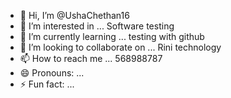 - 👋 Hi, I’m @UshaChethan16
- 👀 I’m interested in ... Software testing
- 🌱 I’m currently learning ...  testing with github 
- 💞️ I’m looking to collaborate on ... Rini technology
- 📫 How to reach me ... 568988787
- 😄 Pronouns: ...
- ⚡ Fun fact: ...

<!---
UshaChethan16/UshaChethan16 is a ✨ special ✨ repository because its `README.md` (this file) appears on your GitHub profile.
You can click the Preview link to take a look at your changes.
--->
